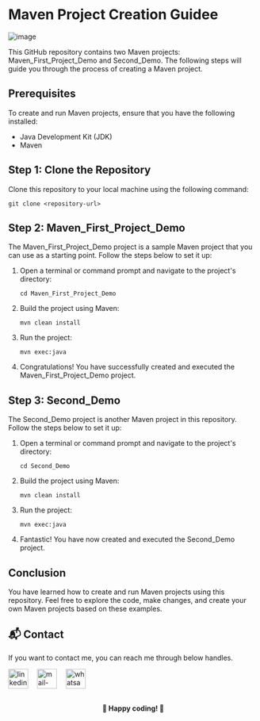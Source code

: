 # Maven Project Creation Guidee

![image](https://github.com/Shubh2-0/Maven-Projects/assets/112773220/418bf9c4-1df0-47ce-9e24-d036f846c471)


This GitHub repository contains two Maven projects: Maven_First_Project_Demo and Second_Demo. The following steps will guide you through the process of creating a Maven project.

## Prerequisites

To create and run Maven projects, ensure that you have the following installed:

- Java Development Kit (JDK)
- Maven

## Step 1: Clone the Repository

Clone this repository to your local machine using the following command:

```
git clone <repository-url>
```

## Step 2: Maven_First_Project_Demo

The Maven_First_Project_Demo project is a sample Maven project that you can use as a starting point. Follow the steps below to set it up:

1. Open a terminal or command prompt and navigate to the project's directory:

   ```
   cd Maven_First_Project_Demo
   ```

2. Build the project using Maven:

   ```
   mvn clean install
   ```

3. Run the project:

   ```
   mvn exec:java
   ```

4. Congratulations! You have successfully created and executed the Maven_First_Project_Demo project.

## Step 3: Second_Demo

The Second_Demo project is another Maven project in this repository. Follow the steps below to set it up:

1. Open a terminal or command prompt and navigate to the project's directory:

   ```
   cd Second_Demo
   ```

2. Build the project using Maven:

   ```
   mvn clean install
   ```

3. Run the project:

   ```
   mvn exec:java
   ```

4. Fantastic! You have now created and executed the Second_Demo project.

## Conclusion

You have learned how to create and run Maven projects using this repository. Feel free to explore the code, make changes, and create your own Maven projects based on these examples.

## 📬 Contact

If you want to contact me, you can reach me through below handles.

 <p align="left">
  <a href="https://www.linkedin.com/in/shubham-bhati-787319213/" target="_blank"><img align="center" src="https://skillicons.dev/icons?i=linkedin" width="40px" alt="linkedin" /></a>&emsp;
  <a title="shubhambhati226@gmail.com" href="mailto:shubhambhati226@gmail.com" target="_blank"><img align="center"  src="https://cdn-icons-png.flaticon.com/128/888/888853.png"  width="40px"   alt="mail-me" /></a>&emsp;
  <a href="https://wa.me/+916232133187" target="blank"><img align="center" src="https://media2.giphy.com/media/Q8I2fYA773h5wmQQcR/giphy.gif" width="40px"  alt="whatsapp-me" /></a>&emsp;	
 </p>

<br>

<div align="center">
  <strong>🎉 Happy coding! 🚀
</strong>
</div>


